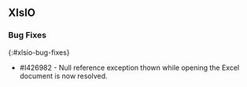 ## XlsIO

### Bug Fixes
{:#xlsio-bug-fixes}

* \#I426982 - Null reference exception thown while opening the Excel document is now resolved.
